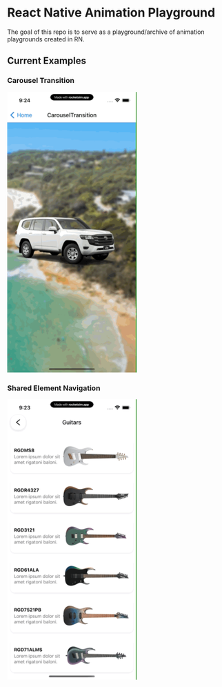 # React Native Animation Playground

The goal of this repo is to serve as a playground/archive of animation playgrounds created in RN.

## Current Examples

### Carousel Transition

<img width="300" height="auto" src="./assets/carousel_transition.gif">

### Shared Element Navigation

<img width="300" height="auto" src="./assets/shared_element.gif">
